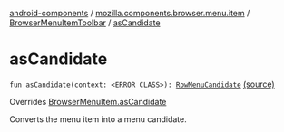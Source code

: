 [android-components](../../index.md) / [mozilla.components.browser.menu.item](../index.md) / [BrowserMenuItemToolbar](index.md) / [asCandidate](./as-candidate.md)

# asCandidate

`fun asCandidate(context: <ERROR CLASS>): `[`RowMenuCandidate`](../../mozilla.components.browser.menu2.candidate/-row-menu-candidate/index.md) [(source)](https://github.com/mozilla-mobile/android-components/blob/master/components/browser/menu/src/main/java/mozilla/components/browser/menu/item/BrowserMenuItemToolbar.kt#L68)

Overrides [BrowserMenuItem.asCandidate](../../mozilla.components.browser.menu/-browser-menu-item/as-candidate.md)

Converts the menu item into a menu candidate.

